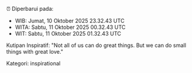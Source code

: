 ⏰ Diperbarui pada:
- WIB: Jumat, 10 Oktober 2025 23.32.43 UTC
- WITA: Sabtu, 11 Oktober 2025 00.32.43 UTC
- WIT: Sabtu, 11 Oktober 2025 01.32.43 UTC

Kutipan Inspiratif:
"Not all of us can do great things. But we can do small things with great love."


Kategori: inspirational

